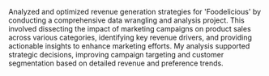 Analyzed and optimized revenue generation strategies for 'Foodelicious' by conducting a comprehensive data wrangling and analysis project. This involved dissecting the impact of marketing campaigns on product sales across various categories, identifying key revenue drivers, and providing actionable insights to enhance marketing efforts. My analysis supported strategic decisions, improving campaign targeting and customer segmentation based on detailed revenue and preference trends.
